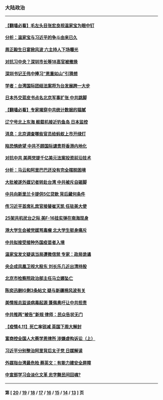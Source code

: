 ### 大陆政治
---
#### [【翻墙必看】毛左头目张宏良视温家宝为眼中钉](../../pages/ncid277/n12923059.md) 
#### [分析：温家宝与习近平的争斗由来已久](../../pages/ncid277/n12922710.md) 
#### [周正毅生日宴掀风波 六主持人下场曝光](../../pages/ncid277/n12922758.md) 
#### [对抗习中央？深圳市长等18高官被撤换](../../pages/ncid277/n12910404.md) 
#### [深圳书记王伟中捧习“恩重如山”引猜想](../../pages/ncid277/n12910104.md) 
#### [学者：台湾国际团结法案将为台发展跨一大步](../../pages/ncid277/n12910078.md) 
#### [日本外交蓝皮书点名北京军事扩张 中共跳脚](../../pages/ncid277/n12909685.md) 
#### [【翻墙必看】专家揭穿中共统计数据的猫腻](../../pages/ncid277/n12910179.md) 
#### [辽宁号北上东海 舰载机接近钓鱼岛 日本监控](../../pages/ncid277/n12909939.md) 
#### [消息：北京调查哪些官员给蚂蚁上市开绿灯](../../pages/ncid277/n12909752.md) 
#### [陷恐惧绝望 中共不顾国际谴责将香港内地化](../../pages/ncid277/n12896228.md) 
#### [对抗中共 美两党提千亿美元法案投资前沿技术](../../pages/ncid277/n12896225.md) 
#### [分析：马云和阿里巴巴还没有完全摆脱困境](../../pages/ncid277/n12896126.md) 
#### [大批被逐外媒记者转赴台湾 中共被斥自砸脚](../../pages/ncid277/n12893810.md) 
#### [中共向斯里兰卡提供5亿贷款 背后藏何条件](../../pages/ncid277/n12893603.md) 
#### [传习近平首席礼宾官接替崔天凯 任驻美大使](../../pages/ncid277/n12893567.md) 
#### [25架共机扰台之际 美F-16挂实弹在南海现身](../../pages/ncid277/n12893141.md) 
#### [港大学生会被党媒骂毒瘤 北大学生挺身痛斥](../../pages/ncid277/n12893454.md) 
#### [中共拟接受接种外国疫苗者入境](../../pages/ncid277/n12893427.md) 
#### [温家宝发文疑讽当局遭微信禁 专家：政局诡谲](../../pages/ncid277/n12888141.md) 
#### [央企成凤凰卫视大股东 刘长乐几近出清持股](../../pages/ncid277/n12888070.md) 
#### [北京市检察院政治部主任马立娜坠亡](../../pages/ncid277/n12887709.md) 
#### [陈奕迅删IG剩3条帖文 疑与新疆棉风波有关](../../pages/ncid277/n12882696.md) 
#### [美情报总监谈病毒起源 蓬佩奥吁让中共担责](../../pages/ncid277/n12882671.md) 
#### [中共推两“被告”新规 律师：民众告状无门](../../pages/ncid277/n12872464.md) 
#### [【疫情4.11】死亡率锐减 英国下周大解封](../../pages/ncid277/n12872308.md) 
#### [富商控全国人大蔡学恩律所 涉嫌虚构诉讼（上）](../../pages/ncid277/n12916513.md) 
#### [习近平分别整治阿里背后太子党 日媒解读](../../pages/ncid277/n12916581.md) 
#### [外媒指台湾最危险 蔡英文：有能力建安全屏障](../../pages/ncid277/n12916593.md) 
#### [中宣部学习会淡化文革 忠字舞民间回魂?](../../pages/ncid277/n12914695.md) 

---
#### 第 [ [20](./20.md) / [19](./19.md) / [18](./18.md) / [17](./17.md) / [16](./16.md) / [15](./15.md) / [14](./14.md) / [13](./13.md) ] 页
